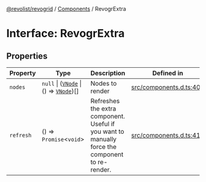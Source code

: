 [@revolist/revogrid](README.md) / [Components](Namespace.Components.md) / RevogrExtra

# Interface: RevogrExtra

## Properties

| Property | Type | Description | Defined in |
| ------ | ------ | ------ | ------ |
| `nodes` | `null` \| ([`VNode`](Interface.VNode.md) \| () => [`VNode`](Interface.VNode.md))[] | Nodes to render | [src/components.d.ts:407](https://github.com/revolist/revogrid/blob/2ea7abe619348281bd56e0a8ea657ffef9c19154/src/components.d.ts#L407) |
| `refresh` | () => `Promise`\<`void`\> | Refreshes the extra component. Useful if you want to manually force the component to re-render. | [src/components.d.ts:411](https://github.com/revolist/revogrid/blob/2ea7abe619348281bd56e0a8ea657ffef9c19154/src/components.d.ts#L411) |
